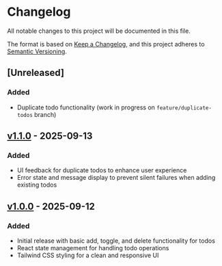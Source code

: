 # Changelog

All notable changes to this project will be documented in this file.

The format is based on [Keep a Changelog](https://keepachangelog.com/en/1.0.0/),
and this project adheres to [Semantic Versioning](https://semver.org/spec/v2.0.0.html).

## [Unreleased]

### Added
- Duplicate todo functionality (work in progress on `feature/duplicate-todos` branch)

## [v1.1.0] - 2025-09-13

### Added
- UI feedback for duplicate todos to enhance user experience
- Error state and message display to prevent silent failures when adding existing todos

## [v1.0.0] - 2025-09-12

### Added
- Initial release with basic add, toggle, and delete functionality for todos
- React state management for handling todo operations
- Tailwind CSS styling for a clean and responsive UI

[v1.1.0]: https://github.com/Nadiia-Kovalova-Pro/next-app/compare/v1.0.0...v1.1.0
[v1.0.0]: https://github.com/Nadiia-Kovalova-Pro/next-app/releases/tag/v1.0.0
